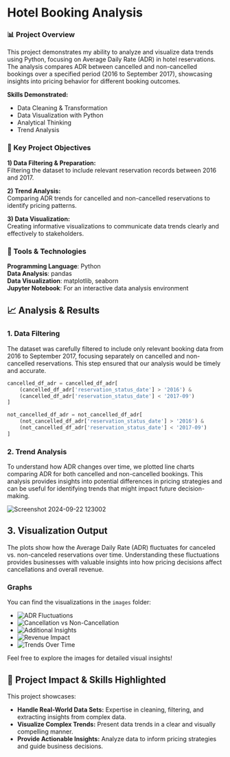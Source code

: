 # Hotel Booking Analysis
### 📊 Project Overview
This project demonstrates my ability to analyze and visualize data trends using Python, focusing on Average Daily Rate (ADR) in hotel reservations. The analysis compares ADR between cancelled and non-cancelled bookings over a specified period (2016 to September 2017), showcasing insights into pricing behavior for different booking outcomes.

**Skills Demonstrated:**

- Data Cleaning & Transformation
- Data Visualization with Python
- Analytical Thinking
- Trend Analysis

  
### 🧩 Key Project Objectives

**1) Data Filtering & Preparation:**  
Filtering the dataset to include relevant reservation records between 2016 and 2017.

**2) Trend Analysis:**  
Comparing ADR trends for cancelled and non-cancelled reservations to identify pricing patterns.

**3) Data Visualization:**  
Creating informative visualizations to communicate data trends clearly and effectively to stakeholders.

### 🚀 Tools & Technologies

**Programming Language**: Python  
**Data Analysis**: pandas  
**Data Visualization**: matplotlib, seaborn  
**Jupyter Notebook**: For an interactive data analysis environment

## 📈 **Analysis & Results**

### 1. **Data Filtering**
The dataset was carefully filtered to include only relevant booking data from 2016 to September 2017, focusing separately on cancelled and non-cancelled reservations. This step ensured that our analysis would be timely and accurate.

```python
cancelled_df_adr = cancelled_df_adr[
    (cancelled_df_adr['reservation_status_date'] > '2016') &
    (cancelled_df_adr['reservation_status_date'] < '2017-09')
]

not_cancelled_df_adr = not_cancelled_df_adr[
    (not_cancelled_df_adr['reservation_status_date'] > '2016') &
    (not_cancelled_df_adr['reservation_status_date'] < '2017-09')
]
```
### 2. **Trend Analysis**
To understand how ADR changes over time, we plotted line charts comparing ADR for both cancelled and non-cancelled bookings. This analysis provides insights into potential differences in pricing strategies and can be useful for identifying trends that might impact future decision-making.

![Screenshot 2024-09-22 123002](https://github.com/user-attachments/assets/6d57b8a1-1231-4286-aff1-b0ad1178f732)

## 3. Visualization Output

The plots show how the Average Daily Rate (ADR) fluctuates for canceled vs. non-canceled reservations over time. Understanding these fluctuations provides businesses with valuable insights into how pricing decisions affect cancellations and overall revenue.

### Graphs
You can find the visualizations in the `images` folder:

- ![ADR Fluctuations](images/adr_fluctuation_graph1.png)
- ![Cancellation vs Non-Cancellation](images/cancellation_vs_non_cancellation_graph2.png)
- ![Additional Insights](images/additional_insights_graph3.png)
- ![Revenue Impact](images/revenue_impact_graph4.png)
- ![Trends Over Time](images/trends_over_time_graph5.png)

Feel free to explore the images for detailed visual insights!


## 🌟 Project Impact & Skills Highlighted

This project showcases:

- **Handle Real-World Data Sets:** Expertise in cleaning, filtering, and extracting insights from complex data.
- **Visualize Complex Trends:** Present data trends in a clear and visually compelling manner.
- **Provide Actionable Insights:** Analyze data to inform pricing strategies and guide business decisions.
